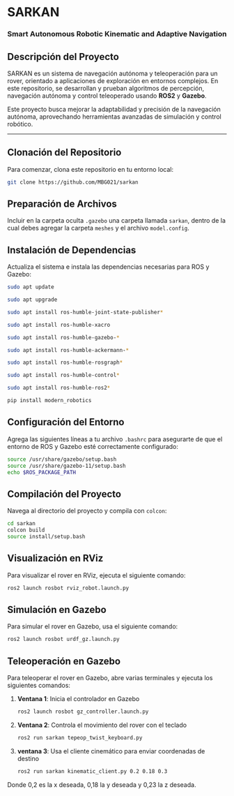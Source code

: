 # SARKAN
### Smart Autonomous Robotic Kinematic and Adaptive Navigation

## Descripción del Proyecto
SARKAN es un sistema de navegación autónoma y teleoperación para un rover, orientado a aplicaciones de exploración en entornos complejos. En este repositorio, se desarrollan y prueban algoritmos de percepción, navegación autónoma y control teleoperado usando **ROS2** y **Gazebo**. 

Este proyecto busca mejorar la adaptabilidad y precisión de la navegación autónoma, aprovechando herramientas avanzadas de simulación y control robótico.

---

## Clonación del Repositorio

Para comenzar, clona este repositorio en tu entorno local:

```bash
git clone https://github.com/MBG021/sarkan
```

## Preparación de Archivos
Incluir en la carpeta oculta `.gazebo` una carpeta llamada `sarkan`, dentro de la cual debes agregar la carpeta `meshes` y el archivo `model.config`.

## Instalación de Dependencias
Actualiza el sistema e instala las dependencias necesarias para ROS y Gazebo:

```bash
sudo apt update
```
```bash
sudo apt upgrade
```
```bash
sudo apt install ros-humble-joint-state-publisher*
```
```bash
sudo apt install ros-humble-xacro
```
```bash
sudo apt install ros-humble-gazebo-*
```
```bash
sudo apt install ros-humble-ackermann-*
```
```bash
sudo apt install ros-humble-rosgraph*
```
```bash
sudo apt install ros-humble-control*
```
```bash
sudo apt install ros-humble-ros2*
```
```bash
pip install modern_robotics
```

## Configuración del Entorno

Agrega las siguientes líneas a tu archivo `.bashrc` para asegurarte de que el entorno de ROS y Gazebo esté correctamente configurado:

```bash
source /usr/share/gazebo/setup.bash
source /usr/share/gazebo-11/setup.bash
echo $ROS_PACKAGE_PATH
```
## Compilación del Proyecto

Navega al directorio del proyecto y compila con `colcon`:

```bash
cd sarkan
colcon build
source install/setup.bash
```
## Visualización en RViz

Para visualizar el rover en RViz, ejecuta el siguiente comando:

```bash
ros2 launch rosbot rviz_robot.launch.py
```
## Simulación en Gazebo

Para simular el rover en Gazebo, usa el siguiente comando:

```bash
ros2 launch rosbot urdf_gz.launch.py
```
## Teleoperación en Gazebo

Para teleoperar el rover en Gazebo, abre varias terminales y ejecuta los siguientes comandos:

1. **Ventana 1**: Inicia el controlador en Gazebo

   ```bash
   ros2 launch rosbot gz_controller.launch.py

2. **Ventana 2**: Controla el movimiento del rover con el teclado

   ```bash
   ros2 run sarkan tepeop_twist_keyboard.py

3. **ventana 3**: Usa el cliente cinemático para enviar coordenadas de destino
   ```bash
   ros2 run sarkan kinematic_client.py 0.2 0.18 0.3

Donde 0,2 es la x deseada, 0,18 la y deseada y 0,23 la z deseada.
